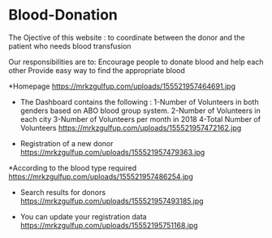 # Blood-Donation

The Ojective of this website : to coordinate between the donor and the patient who needs blood transfusion

Our responsibilities are to: Encourage people to donate blood and help each other Provide easy way to find the appropriate blood

*Homepage
https://mrkzgulfup.com/uploads/155521957464691.jpg


* The Dashboard contains the following : 
1-Number of Volunteers in both genders based on ABO blood group system.
2-Number of  Volunteers in each city
3-Number of  Volunteers per month in 2018
4-Total Number of  Volunteers 
https://mrkzgulfup.com/uploads/155521957472162.jpg

* Registration of a new donor
https://mrkzgulfup.com/uploads/155521957479363.jpg

*According to the blood type required
https://mrkzgulfup.com/uploads/155521957486254.jpg



* Search results for donors
https://mrkzgulfup.com/uploads/155521957493185.jpg

* You can update your registration data
https://mrkzgulfup.com/uploads/15552195751168.jpg
